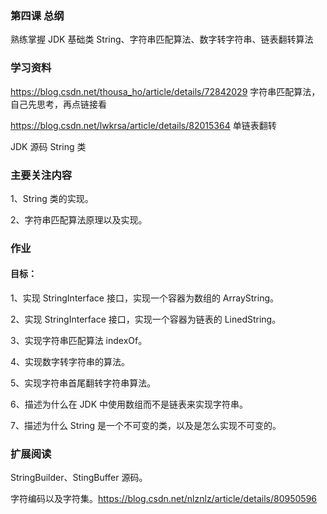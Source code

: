 ### 第四课 总纲

熟练掌握 JDK 基础类 String、字符串匹配算法、数字转字符串、链表翻转算法

### 学习资料

<https://blog.csdn.net/thousa_ho/article/details/72842029> 字符串匹配算法，自己先思考，再点链接看


<https://blog.csdn.net/lwkrsa/article/details/82015364>   单链表翻转


JDK 源码 String 类

### 主要关注内容

1、String 类的实现。

2、字符串匹配算法原理以及实现。

### 作业

#### 目标：
1、实现 StringInterface 接口，实现一个容器为数组的 ArrayString。

2、实现 StringInterface 接口，实现一个容器为链表的 LinedString。

3、实现字符串匹配算法 indexOf。

4、实现数字转字符串的算法。

5、实现字符串首尾翻转字符串算法。

6、描述为什么在 JDK 中使用数组而不是链表来实现字符串。

7、描述为什么 String 是一个不可变的类，以及是怎么实现不可变的。

### 扩展阅读

StringBuilder、StingBuffer 源码。

字符编码以及字符集。<https://blog.csdn.net/nlznlz/article/details/80950596>



